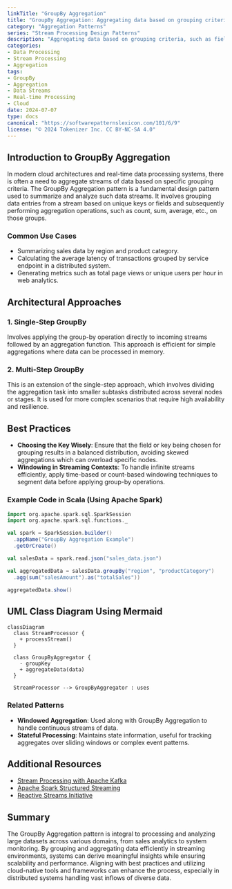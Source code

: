 ```yaml
---
linkTitle: "GroupBy Aggregation"
title: "GroupBy Aggregation: Aggregating data based on grouping criteria"
category: "Aggregation Patterns"
series: "Stream Processing Design Patterns"
description: "Aggregating data based on grouping criteria, such as fields or keys."
categories:
- Data Processing
- Stream Processing
- Aggregation
tags:
- GroupBy
- Aggregation
- Data Streams
- Real-time Processing
- Cloud
date: 2024-07-07
type: docs
canonical: "https://softwarepatternslexicon.com/101/6/9"
license: "© 2024 Tokenizer Inc. CC BY-NC-SA 4.0"
---
```


## Introduction to GroupBy Aggregation

In modern cloud architectures and real-time data processing systems, there is often a need to aggregate streams of data based on specific grouping criteria. The GroupBy Aggregation pattern is a fundamental design pattern used to summarize and analyze such data streams. It involves grouping data entries from a stream based on unique keys or fields and subsequently performing aggregation operations, such as count, sum, average, etc., on those groups.

### Common Use Cases
- Summarizing sales data by region and product category.
- Calculating the average latency of transactions grouped by service endpoint in a distributed system.
- Generating metrics such as total page views or unique users per hour in web analytics.

## Architectural Approaches

### 1. Single-Step GroupBy
Involves applying the group-by operation directly to incoming streams followed by an aggregation function. This approach is efficient for simple aggregations where data can be processed in memory.

### 2. Multi-Step GroupBy
This is an extension of the single-step approach, which involves dividing the aggregation task into smaller subtasks distributed across several nodes or stages. It is used for more complex scenarios that require high availability and resilience.

## Best Practices

- **Choosing the Key Wisely**: Ensure that the field or key being chosen for grouping results in a balanced distribution, avoiding skewed aggregations which can overload specific nodes.
- **Windowing in Streaming Contexts**: To handle infinite streams efficiently, apply time-based or count-based windowing techniques to segment data before applying group-by operations.

### Example Code in Scala (Using Apache Spark)

```scala
import org.apache.spark.sql.SparkSession
import org.apache.spark.sql.functions._

val spark = SparkSession.builder()
  .appName("GroupBy Aggregation Example")
  .getOrCreate()

val salesData = spark.read.json("sales_data.json")

val aggregatedData = salesData.groupBy("region", "productCategory")
  .agg(sum("salesAmount").as("totalSales"))

aggregatedData.show()
```

## UML Class Diagram Using Mermaid

```mermaid
classDiagram
  class StreamProcessor {
    + processStream()
  }
  
  class GroupByAggregator {
    - groupKey
    + aggregateData(data)
  }

  StreamProcessor --> GroupByAggregator : uses
```

### Related Patterns

- **Windowed Aggregation**: Used along with GroupBy Aggregation to handle continuous streams of data.
- **Stateful Processing**: Maintains state information, useful for tracking aggregates over sliding windows or complex event patterns.

## Additional Resources

- [Stream Processing with Apache Kafka](https://kafka.apache.org/documentation/streams/)
- [Apache Spark Structured Streaming](https://spark.apache.org/docs/latest/structured-streaming-programming-guide.html)
- [Reactive Streams Initiative](https://www.reactive-streams.org/)

## Summary

The GroupBy Aggregation pattern is integral to processing and analyzing large datasets across various domains, from sales analytics to system monitoring. By grouping and aggregating data efficiently in streaming environments, systems can derive meaningful insights while ensuring scalability and performance. Aligning with best practices and utilizing cloud-native tools and frameworks can enhance the process, especially in distributed systems handling vast inflows of diverse data.
